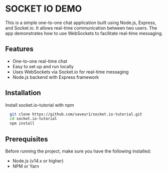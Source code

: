 
# SOCKET IO DEMO

This is a simple one-to-one chat application built using Node.js, Express, and Socket.io. It allows real-time communication between two users. The app demonstrates how to use WebSockets to facilitate real-time messaging.

## Features

- One-to-one real-time chat
- Easy to set up and run locally
- Uses WebSockets via Socket.io for real-time messaging
- Node.js backend with Express framework

## Installation

Install socket.io-tutorial with npm

```bash
  git clone https://github.com/saveur1/socket.io-tutorial.git
  cd socket.io-tutorial
  npm install
```

## Prerequisites

Before running the project, make sure you have the following installed:

- Node.js (v14.x or higher)
- NPM or Yarn
